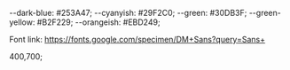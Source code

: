 --dark-blue: #253A47;
--cyanyish: #29F2C0;
--green: #30DB3F;
--green-yellow: #B2F229;
--orangeish: #EBD249;

Font link: https://fonts.google.com/specimen/DM+Sans?query=Sans+ 

400,700;




